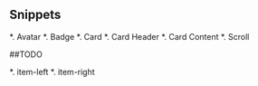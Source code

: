 

## Snippets

*. Avatar
*. Badge
*. Card
*. Card Header
*. Card Content
*. Scroll




##TODO

*. item-left
*. item-right
